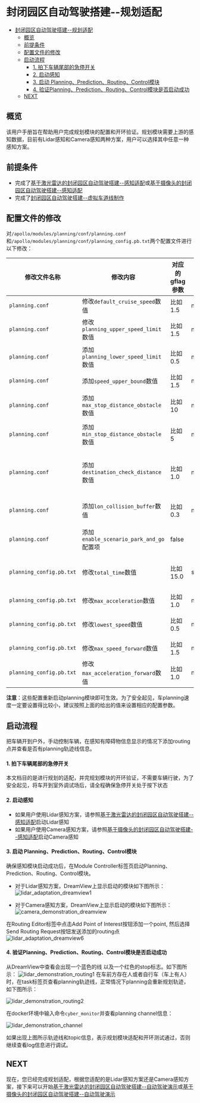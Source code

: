 # 封闭园区自动驾驶搭建--规划适配

- [封闭园区自动驾驶搭建--规划适配](#封闭园区自动驾驶搭建--规划适配)
  - [概览](#概览)
  - [前提条件](#前提条件)
  - [配置文件的修改](#配置文件的修改)
  - [启动流程](#启动流程)
      - [1. 拍下车辆尾部的急停开关](#1-拍下车辆尾部的急停开关)
      - [2. 启动感知](#2-启动感知)
      - [3. 启动 Planning、Prediction、Routing、Control模块](#3-启动-planningpredictionroutingcontrol模块)
      - [4. 验证Planning、Prediction、Routing、Control模块是否启动成功](#4-验证planningpredictionroutingcontrol模块是否启动成功)
  - [NEXT](#next)

## 概览
该用户手册旨在帮助用户完成规划模块的配置和开环验证。规划模块需要上游的感知数据，目前有Lidar感知和Camera感知两种方案，用户可以选择其中任意一种感知方案。
## 前提条件

  - 完成了[基于激光雷达的封闭园区自动驾驶搭建--感知适配](perception_configuration_cn.md)或[基于摄像头的封闭园区自动驾驶搭建--感知适配](../Camera_Based_Auto_Driving/perception_configuration_cn.md)
  - 完成了[封闭园区自动驾驶搭建--虚拟车道线制作](virtual_lane_generation_cn.md)

## 配置文件的修改
对`/apollo/modules/planning/conf/planning.conf`和`/apollo/modules/planning/conf/planning_config.pb.txt`两个配置文件进行以下修改：

|修改文件名称 | 修改内容 | 对应的gflag参数 | 单位 | 作用 | 
|---|---|---|---|---|
|`planning.conf` | 修改`default_cruise_speed`数值| 比如1.5 |m/s | 默认巡航速度|
|`planning.conf` | 修改`planning_upper_speed_limit`数值| 比如1.5 |m/s |车planning最大速度 |
|`planning.conf` | 添加`planning_lower_speed_limit`数值| 比如0.5 |m/s |车planning最小速度 |
|`planning.conf` |添加`speed_upper_bound`数值| 比如1.5 | m/s |车最大速度|
|`planning.conf` |添加`max_stop_distance_obstacle`数值| 比如10 |m | 障碍物最大停止距离|
|`planning.conf` |添加`min_stop_distance_obstacle`数值| 比如5 |m| 障碍物最小停止距离|
|`planning.conf` |添加`destination_check_distance`数值| 比如1.0 |m | 认为车已经到达目的地时，车与目的地距离|
|`planning.conf` |添加`lon_collision_buffer`数值| 比如0.3 | m|车与障碍物的默认碰撞距离|
|`planning.conf` |添加`enable_scenario_park_and_go`配置项| false | | 使起步停车场景失效|
|`planning_config.pb.txt` |修改`total_time`数值| 比如15.0 |s | planning规划多长时间的路线|
|`planning_config.pb.txt` |修改`max_acceleration`数值| 比如1.0 |m/s^2 | 车辆最大加速度|
|`planning_config.pb.txt` |修改`lowest_speed`数值| 比如0.5 |m/s | planning时车的最低速度|
|`planning_config.pb.txt` |修改`max_speed_forward`数值| 比如1.5 |m/s | 车前进的最大速度|
|`planning_config.pb.txt` |修改`max_acceleration_forward`数值| 比如1.0 |m/s^2 | 车前进的最大加速度|

**注意**：这些配置重新启动planning模块即可生效。为了安全起见，车planning速度一定要设置得比较小，建议按照上面的给出的值来设置相应的配置参数。

## 启动流程

把车辆开到户外，手动控制车辆，在感知有障碍物信息显示的情况下添加routing点并查看是否有planning轨迹线信息。

#### 1. 拍下车辆尾部的急停开关
本文档目的是进行规划的适配，并完规划模块的开环验证，不需要车辆行驶，为了安全起见，将车开到室外调试场后，请全程确保急停开关处于按下状态


#### 2. 启动感知
- 如果用户使用Lidar感知方案，请参照[基于激光雷达的封闭园区自动驾驶搭建--感知适配](perception_configuration_cn.md)启动Lidar感知
- 如果用户使用Camera感知方案，请参照[基于摄像头的封闭园区自动驾驶搭建--感知适配](../Camera_Based_Auto_Driving/perception_configuration_cn.md)启动Camera感知

#### 3. 启动 Planning、Prediction、Routing、Control模块
确保感知模块启动成功后，在Module Controller标签页启动Planning、Prediction、Routing、Control模块。
- 对于Lidar感知方案，DreamView上显示启动的模块如下图所示：
![lidar_adaptation_dreamview1](images/lidar_adaptation_dreamview7_debug.png)

- 对于Camera感知方案，DreamView上显示启动的模块如下图所示：
![camera_demonstration_dreamview](../Camera_Based_Auto_Driving/images/camera_demonstration_dreamview.png)


在Routing Editor标签中点击Add Point of Interest按钮添加一个point, 然后选择Send Routing Request按钮发送添加的routing点
![lidar_adaptation_dreamview6](images/lidar_adaptation_dreamview6.png)



####  4. 验证Planning、Prediction、Routing、Control模块是否启动成功
从DreamView中查看会出现一个蓝色的线 以及一个红色的stop标志。如下图所示：
![lidar_demonstration_routing1](images/lidar_demonstration_routing1.png)
在车前方存在人或者自行车（车上有人）时，在task标签页查看planning轨迹线，正常情况下planning会重新规划轨迹，如下图所示：

![lidar_demonstration_routing2](images/lidar_demonstration_routing2.png)

在docker环境中输入命令`cyber_monitor`并查看planning channel信息： 

![lidar_demonstration_channel](images/lidar_demonstration_channel.png) 

如果出现上图所示轨迹线和topic信息，表示规划模块适配和开环测试通过，否则继续查看log信息进行调试。

## NEXT
现在，您已经完成规划适配，根据您适配的是Lidar感知方案还是Camera感知方案，接下来可以开始[基于激光雷达的封闭园区自动驾驶搭建--自动驾驶演示](start_auto_driving_cn.md)或[基于摄像头的封闭园区自动驾驶搭建--自动驾驶演示](../Camera_Based_Auto_Driving/start_auto_driving_cn.md)

